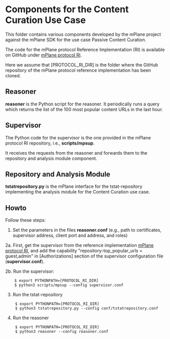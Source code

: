 # Components for the Content Curation Use Case

This folder contains various components developed by the mPlane 
project against the mPlane SDK for the use case Passive Content Curation.

The code for the mPlane protocol Reference Implementation (RI) is 
available on GitHub under [mPlane protocol RI](https://github.com/fp7mplane/protocol-ri). 

Here we assume that [PROTOCOL_RI_DIR] is the folder where the GitHub 
repository of the mPlane protocol reference implementation has been cloned.


## Reasoner

**reasoner** is the Python script for the reasoner.
It periodically runs a query which returns the
list of the 100 most popular content URLs in the last hour.

## Supervisor

The Python code for the supervisor is the one provided 
in the mPlane protocol RI repository, i.e., **scripts/mpsup**.

It receives the requests from the reasoner and forwards them to the 
repository and analysis module component.

## Repository and Analysis Module

**tstatrepository.py** is the mPlane interface for the tstat-repository
implementing the analysis module for the Content Curation use case.

## Howto

Follow these steps:

1. Set the parameters in the files **reasoner.conf** (e.g., path to certificates, supervisor address, client port and address, and roles)

2a. First,  get the supervisor from the reference implementation [mPlane protocol RI](https://github.com/fp7mplane/protocol-ri), and add the capability "repository-top_popular_urls = guest,admin" in [Authorizations] section of the supervisor configuration file (**supervisor.conf**).

2b. Run the supervisor:
 
        $ export PYTHONPATH=[PROTOCOL_RI_DIR]
        $ python3 scripts/mpsup --config supervisor.conf

3. Run the tstat-repository

        $ export PYTHONPATH=[PROTOCOL_RI_DIR]
        $ python3 tstatrepository.py --config conf/tstatrepository.conf 

4. Run the reasoner

        $ export PYTHONPATH=[PROTOCOL_RI_DIR]
        $ python3 reasoner --config reasoner.conf

